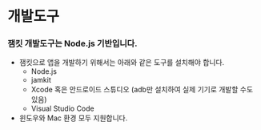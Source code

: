 # 개발도구

### 잼킷 개발도구는 Node.js 기반입니다.

* 잼킷으로 앱을 개발하기 위해서는 아래와 같은 도구를 설치해야 합니다.
  * Node.js
  * jamkit
  * Xcode 혹은 안드로이드 스튜디오 (adb만 설치하여 실제 기기로 개발할 수도 있음)
  * Visual Studio Code
* 윈도우와 Mac 환경 모두 지원합니다.
